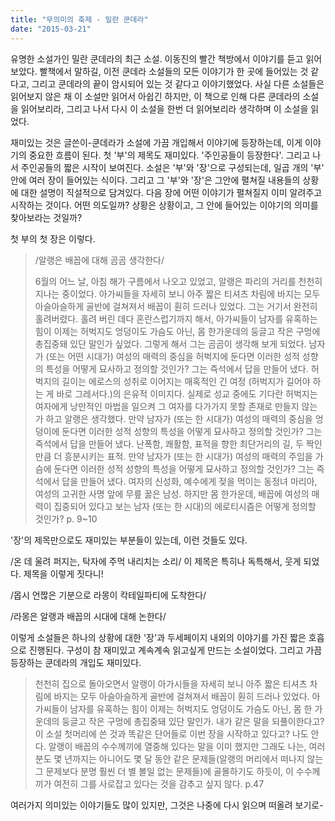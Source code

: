 ```yaml
---
title: "무의미의 축제 - 밀란 쿤데라"
date: "2015-03-21"
---
```


유명한 소설가인 밀란 쿤데라의 최근 소설. 이동진의 빨간 책방에서 이야기를 듣고 읽어보았다. 빨책에서 말하길, 이전 쿤데라 소설들의 모든 이야기가 한 곳에 들어있는 것 같다고, 그리고 쿤데라의 끝이 암시되어 있는 것 같다고 이야기했었다. 사실 다른 소설들은 읽어보지 않은 채 이 소설만 읽어서 아쉽긴 하지만, 이 책으로 인해 다른 쿤데라의 소설을 읽어보리라, 그리고 나서 다시 이 소설을 한번 더 읽어보리라 생각하며 이 소설을 읽었다.

재미있는 것은 글쓴이-쿤데라가 소설에 가끔 개입해서 이야기에 등장하는데, 이게 이야기의 중요한 흐름이 된다. 첫 '부'의 제목도 재미있다. '주인공들이 등장한다'. 그리고 나서 주인공들의 짧은 시작이 보여진다. 소설은 '부'와 '장'으로 구성되는데, 일곱 개의 '부' 안에 여러 장이 들어있는 식이다. 그리고 그 '부'와 '장'은 그안에 펼쳐질 내용들의 상황에 대한 설명이 직설적으로 담겨있다. 다음 장에 어떤 이야기가 펼쳐질지 이미 알려주고 시작하는 것이다. 어떤 의도일까? 상황은 상황이고, 그 안에 들어있는 이야기의 의미를 찾아보라는 것일까?

첫 부의 첫 장은 이렇다.

> /알랭은 배꼽에 대해 곰곰 생각한다/
> 
> 6월의 어느 날, 아침 해가 구름에서 나오고 있었고, 알랭은 파리의 거리를 천천히 지나는 중이었다. 아가씨들을 자세히 보니 아주 짧은 티셔츠 차림에 바지는 모두 아슬아슬하게 골반에 걸쳐져서 배꼽이 훤히 드러나 있었다. 그는 거기서 완전히 홀려버렸다. 홀려 버린 데다 혼란스럽기까지 해서, 아가씨들이 남자를 유혹하는 힘이 이제는 허벅지도 엉덩이도 가슴도 아닌, 몸 한가운데의 둥글고 작은 구멍에 총집중돼 있단 말인가 싶었다. 그렇게 해서 그는 곰곰이 생각해 보게 되었다. 남자가 (또는 어떤 시대가) 여성의 매력의 중심을 허벅지에 둔다면 이러한 성적 성향의 특성을 어떻게 묘사하고 정의할 것인가? 그는 즉석에서 답을 만들어 냈다. 허벅지의 길이는 에로스의 성취로 이어지는 매혹적인 긴 여정 (허벅지가 길어야 하는 게 바로 그레서다.)의 은유적 이미지다. 실제로 성교 중에도 기다란 허벅지는 여자에게 낭만적인 마법을 일으켜 그 여자를 다가가지 못할 존재로 만들지 않는가 하고 알랭은 생각했다. 만약 남자가 (또는 한 시대가) 여성의 매력의 중심을 엉덩이에 둔다면 이러한 성적 성향의 특성을 어떻게 묘사하고 정의할 것인가? 그는 즉석에서 답을 만들어 냈다. 난폭함, 쾌활함, 표적을 향한 최단거리의 길, 두 짝인 만큼 더 흥분시키는 표적. 만약 남자가 (또는 한 시대가) 여성의 매력의 주임을 가슴에 둔다면 이러한 성적 성향의 특성을 어떻게 묘사하고 정의할 것인가? 그는 즉석에서 답을 만들어 냈다. 여자의 신성화, 예수에게 젖을 먹이는 동정녀 마리아, 여성의 고귀한 사명 앞에 무릎 꿇은 남성. 하지만 몸 한가운데, 배꼽에 여성의 매력이 집중되어 있다고 보는 남자 (또는 한 시대)의 에로티시즘은 어떻게 정의할 것인가? p. 9~10

'장'의 제목만으로도 재미있는 부분들이 있는데, 이런 것들도 있다.

/온 데 울려 퍼지는, 탁자에 주먹 내리치는 소리/ 이 제목은 특히나 독특해서, 웃게 되었다. 제목을 이렇게 짓다니!

/몹시 언짢은 기분으로 라몽이 칵테일파티에 도착한다/

/라몽은 알랭과 배꼽의 시대에 대해 논한다/

이렇게 소설들은 하나의 상황에 대한 '장'과 두세페이지 내외의 이야기를 가진 짧은 호흡으로 진행된다. 구성이 참 재미있고 계속계속 읽고싶게 만드는 소설이었다. 그리고 가끔 등장하는 쿤데라의 개입도 재미있다.

> 천천히 집으로 돌아오면서 알랭이 아가시들을 자세히 보니 아주 짧은 티셔츠 차림에 바지는 모두 아슬아슬하게 골반에 걸쳐져서 배꼽이 훤히 드러나 있었다. 아가씨들이 남자를 유혹하는 힘이 이제는 허벅지도 엉덩이도 가슴도 아닌, 몸 한 가운데의 둥글고 작은 구멍에 총집중돼 있단 말인가. 내가 같은 말을 되풀이한다고? 이 소설 첫머리에 쓴 것과 똑같은 단어들로 이번 장을 시작하고 있다고? 나도 안다. 알랭이 배꼽의 수수께끼에 열중해 있다는 말을 이미 했지만 그래도 나는, 여러분도 몇 년까지는 아니어도 몇 달 동안 같은 문제들(알랭의 머리에서 떠나지 않는 그 문제보다 분명 훨씬 더 별 볼일 없는 문제들)에 골몰하기도 하듯이, 이 수수께끼가 여전히 그를 사로잡고 있다는 것을 감추고 싶지 않다. p.47

여러가지 의미있는 이야기들도 많이 있지만, 그것은 나중에 다시 읽으며 떠올려 보기로-
